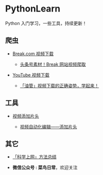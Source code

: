 # PythonLearn
Python 入门学习，一些工具，持续更新！

## 爬虫

- [Break.com 视频下载](https://github.com/suiyia/break-dl)
  
  - [头条号素材！Break 网站视频爬取](https://mp.weixin.qq.com/s/XhqeVMwVSfmm5YOo9sFxyg)


- [YouTube 视频下载](https://github.com/suiyia/PythonLearn/blob/master/YouTube/main.py)
  
  - [「油管」视频下载的正确姿势，学起来！](https://mp.weixin.qq.com/s/jiio-_zTDr1SjNSF36ULBw)

## 工具

- [视频添加片头](https://github.com/suiyia/movie_edit)

  - [视频自动化编辑——添加片头](https://mp.weixin.qq.com/s/M0DtUf9GrY2Dcrl1-C_JFA)

## 其它

 - [「科学上网」方法总结](https://github.com/suiyia/PythonLearn/blob/master/%E7%A7%91%E5%AD%A6%E4%B8%8A%E7%BD%91.md)

 - **微信公众号 : 菜鸟日常**，欢迎关注
